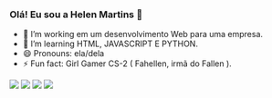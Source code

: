 ### Olá! Eu sou a Helen Martins 👋

- 🔭 I’m  working em um desenvolvimento Web para uma empresa.
- 🌱 I’m  learning HTML, JAVASCRIPT E PYTHON.
- 😄 Pronouns: ela/dela
- ⚡ Fun fact: Girl Gamer CS-2 ( Fahellen, irmã do Fallen ).
  



<div> 
  <a href="https://www.linkedin.com/in/helen-martins-costa-535013132/"_blank"><img src="https://img.shields.io/badge/-LinkedIn-%230077B5?style=for-the-badge&logo=linkedin&logoColor=white" target="_blank"></a>
  <a href="https://www.instagram.com/fahellen_/" target="_blank"><img src="https://img.shields.io/badge/-Instagram-%23E4405F?style=for-the-badge&logo=instagram&logoColor=white" target="_blank"></a>
  <a href=""_blank"><img src="https://img.shields.io/badge/Discord-7289DA?style=for-the-badge&logo=discord&logoColor=white" target="_blank"></a> 
  <a href = "mailto:contatorafaballerini@gmail.com"><img src="https://img.shields.io/badge/-Gmail-%23333?style=for-the-badge&logo=gmail&logoColor=white" target="_blank"></a>
   
  
</div>
